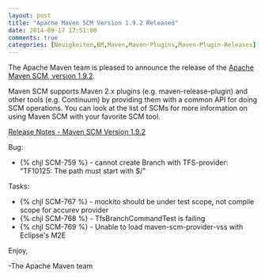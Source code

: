 ```yaml
---
layout: post
title: "Apache Maven SCM Version 1.9.2 Released"
date: 2014-09-17 17:51:00
comments: true
categories: [Neuigkeiten,BM,Maven,Maven-Plugins,Maven-Plugin-Releases]
---
```

The Apache Maven team is pleased to announce the release of the 
[Apache Maven SCM, version 1.9.2](http://maven.apache.org/scm/).

Maven SCM supports Maven 2.x plugins (e.g. maven-release-plugin) and other
tools (e.g. Continuum) by providing them with a common API for doing SCM
operations. You can look at the list of SCMs for more information on using
Maven SCM with your favorite SCM tool.

<!-- more -->

[Release Notes - Maven SCM Version 1.9.2](http://jira.codehaus.org/secure/ReleaseNote.jspa?projectId=10527&version=20535)

Bug:

 * {% chjl SCM-759 %} - cannot create Branch with TFS-provider: "TF10125: The path must start with $/"

Tasks:

 * {% chjl SCM-767 %} - mockito should be under test scope, not compile scope for accurev provider
 * {% chjl SCM-768 %} - TfsBranchCommandTest is failing
 * {% chjl SCM-769 %} - Unable to load maven-scm-provider-vss with Eclipse's M2E


Enjoy,

-The Apache Maven team
